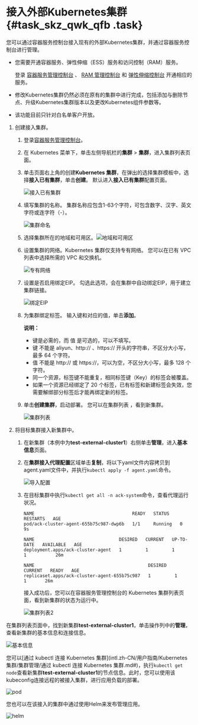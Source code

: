 # 接入外部Kubernetes集群 {#task_skz_qwk_qfb .task}

您可以通过容器服务控制台接入现有的外部Kubernetes集群，并通过容器服务控制台进行管理。

-   您需要开通容器服务、弹性伸缩（ESS）服务和访问控制（RAM）服务。

    登录 [容器服务管理控制台](https://cs.console.aliyun.com/) 、 [RAM 管理控制台](https://ram.console.aliyun.com/) 和 [弹性伸缩控制台](https://essnew.console.aliyun.com) 开通相应的服务。

-   修改Kubernetes集群仍然必须在原有的集群中进行完成，包括添加与删除节点、升级Kubernetes集群版本以及更改Kubernetes组件参数等。
-   该功能目前只针对白名单客户开放。

1.  创建接入集群。 
    1.  登录[容器服务管理控制台](https://cs.console.aliyun.com)。
    2.  在 Kubernetes 菜单下，单击左侧导航栏的**集群** \> **集群**，进入集群列表页面。
    3.  单击页面右上角的创建**Kubernetes 集群**，在弹出的选择集群模板中，选择**接入已有集群**，单击**创建**。 默认进入**接入已有集群**配置页面。

        ![接入已有集群](http://static-aliyun-doc.oss-cn-hangzhou.aliyuncs.com/assets/img/380912/156402432648722_zh-CN.png)

    4.  填写集群的名称。 集群名称应包含1-63个字符，可包含数字、汉字、英文字符或连字符（-）。

        ![集群命名](http://static-aliyun-doc.oss-cn-hangzhou.aliyuncs.com/assets/img/380912/156402432648611_zh-CN.png)

    5.  选择集群所在的地域和可用区。![地域和可用区](http://static-aliyun-doc.oss-cn-hangzhou.aliyuncs.com/assets/img/380912/156402432648614_zh-CN.png)


    6.  设置集群的网络。Kubernetes 集群仅支持专有网络。 您可以在已有 VPC 列表中选择所需的 VPC 和交换机。

        ![专有网络](http://static-aliyun-doc.oss-cn-hangzhou.aliyuncs.com/assets/img/380912/156402432648615_zh-CN.png)

    7.  设置是否启用绑定EIP。 勾选此选项，会在集群中自动绑定EIP，用于建立集群链接。

        ![绑定EIP](http://static-aliyun-doc.oss-cn-hangzhou.aliyuncs.com/assets/img/380912/156402432648725_zh-CN.png)

    8.  为集群绑定标签。 输入键和对应的值，单击**添加**。

        **说明：** 

        -   键是必需的，而 值 是可选的，可以不填写。
        -   键 不能是 aliyun、http:// 、https:// 开头的字符串，不区分大小写，最多 64 个字符。
        -   值 不能是 http:// 或 https://，可以为空，不区分大小写，最多 128 个字符。
        -   同一个资源，标签键不能重复，相同标签键（Key）的标签会被覆盖。
        -   如果一个资源已经绑定了 20 个标签，已有标签和新建标签会失效，您需要解绑部分标签后才能再绑定新的标签。
    9.  单击**创建集群**，启动部署。 您可以在集群列表 ，看到新集群。

        ![集群列表](http://static-aliyun-doc.oss-cn-hangzhou.aliyuncs.com/assets/img/380912/156402432648728_zh-CN.png)

2.  将目标集群接入新集群中。 
    1.  在新集群（本例中为**test-external-cluster1**）右侧单击**管理**，进入**基本信息**页面。
    2.  在**集群接入代理配置**区域单击**复制**，将以下yaml文件内容拷贝到agent.yaml文件中，并执行`kubectl apply -f agent.yaml`命令。 

        ![导入配置](http://static-aliyun-doc.oss-cn-hangzhou.aliyuncs.com/assets/img/380912/156402432748732_zh-CN.png)

    3.  在目标集群中执行`kubectl get all -n ack-system`命令，查看代理运行状况。 

        ``` {#codeblock_57v_51x_t4y}
        NAME                                     READY   STATUS    RESTARTS   AGE
        pod/ack-cluster-agent-655b75c987-dwp6b   1/1     Running   0          9s
        
        NAME                                DESIRED   CURRENT   UP-TO-DATE   AVAILABLE   AGE
        deployment.apps/ack-cluster-agent   1         1         1            1           26m
        
        NAME                                           DESIRED   CURRENT   READY   AGE
        replicaset.apps/ack-cluster-agent-655b75c987   1         1         1       26m
        ```

        接入成功后，您可以在容器服务管理控制台的 Kubernetes 集群列表页面，看到新集群的状态为运行中。

        ![集群列表2](http://static-aliyun-doc.oss-cn-hangzhou.aliyuncs.com/assets/img/380912/156402432752710_zh-CN.png)


在集群列表页面中，找到新集群**test-external-cluster1**，单击操作列中的**管理**，查看新集群的基本信息和连接信息。

![基本信息](http://static-aliyun-doc.oss-cn-hangzhou.aliyuncs.com/assets/img/380912/156402432752922_zh-CN.png)

您可以[通过 kubectl 连接 Kubernetes 集群](intl.zh-CN/用户指南/Kubernetes集群/集群管理/通过 kubectl 连接 Kubernetes 集群.md#)，执行`kubectl get node`查看新集群**test-external-cluster1**的节点信息。此时，您可以使用该kubeconfig连接远程的被接入集群，进行应用负载的部署。

![pod](http://static-aliyun-doc.oss-cn-hangzhou.aliyuncs.com/assets/img/380912/156402432748729_zh-CN.png)

您也可以在该接入的集群中通过使用Helm来发布管理应用。

![helm](http://static-aliyun-doc.oss-cn-hangzhou.aliyuncs.com/assets/img/380912/156402432752712_zh-CN.png)

